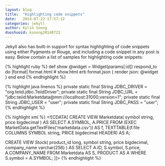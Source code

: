```yaml
---
layout: blog
title:  "Highlighting code snippets"
date:   2014-07-22 17:57:12
categories: jekyll
author: Kylin Soong
duoshuoid: ksoong20140722
---
```


Jekyll also has built-in support for syntax highlighting of code snippets using either Pygments or Rouge, and including a code snippet in any post is easy. Below contain a list of samples for highlighting code snippets:

{% highlight ruby %}
def show
  @widget = Widget(params[:id])
  respond_to do |format|
    format.html # show.html.erb
    format.json { render json: @widget }
  end
end
{% endhighlight %}

{% highlight java linenos %}
private static final String JDBC_DRIVER = "org.teiid.jdbc.TeiidDriver";
private static final String JDBC_URL = "jdbc:teiid:Marketdata@mm://localhost:31000;version=1";
private static final String JDBC_USER = "user";
private static final String JDBC_PASS = "user";
{% endhighlight %}

{% highlight xml %}
<model name="Stocks" type="VIRTUAL">
        <metadata type="DDL"><![CDATA[
CREATE VIEW Marketdata(
symbol string,
price bigdecimal
)
AS
SELECT
A.SYMBOL, A.PRICE
FROM
(EXEC MarketData.getTextFiles('marketdata.csv')) AS f, TEXTTABLE(f.file COLUMNS SYMBOL string, PRICE bigdecimal HEADER) AS A;

CREATE VIEW Stock(
product_id long,
symbol string,
price bigdecimal,
company_name varchar(256)
)
AS
SELECT A.ID, S.symbol, S.price, A.COMPANY_NAME FROM Marketdata AS S, PRODUCT AS A WHERE S.symbol = A.SYMBOL;
]]> </metadata>
    </model>
{% endhighlight %}
